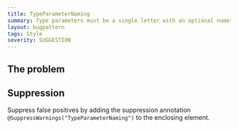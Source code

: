 ```yaml
---
title: TypeParameterNaming
summary: Type parameters must be a single letter with an optional numeric suffix, or an UpperCamelCase name followed by the letter 'T'.
layout: bugpattern
tags: Style
severity: SUGGESTION
---
```


<!--
*** AUTO-GENERATED, DO NOT MODIFY ***
To make changes, edit the @BugPattern annotation or the explanation in docs/bugpattern.
-->


## The problem


## Suppression
Suppress false positives by adding the suppression annotation `@SuppressWarnings("TypeParameterNaming")` to the enclosing element.
